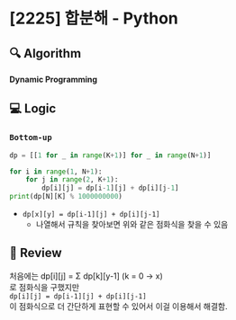 # [2225] 합분해 - Python

## :mag: Algorithm
**Dynamic Programming**

## :computer: Logic
### `Bottom-up`
```Python
dp = [[1 for _ in range(K+1)] for _ in range(N+1)]

for i in range(1, N+1):
    for j in range(2, K+1):
        dp[i][j] = dp[i-1][j] + dp[i][j-1]
print(dp[N][K] % 1000000000)
```

- `dp[x][y] = dp[i-1][j] + dp[i][j-1]`
  - 나열해서 규칙을 찾아보면 위와 같은 점화식을 찾을 수 있음  

## :memo: Review
처음에는 dp[i][j] = &Sigma; dp[k][y-1] (k = 0 -> x)  
로 점화식을 구했지만  
`dp[i][j] = dp[i-1][j] + dp[i][j-1]`  
이 점화식으로 더 간단하게 표현할 수 있어서 이걸 이용해서 해결함.
